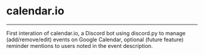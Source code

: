 # calendar.io
------

First interation of calendar.io, a Discord bot using discord.py to manage (add/remove/edit) events on Google Calendar, optional (future feature) reminder mentions to users noted in the event description.

